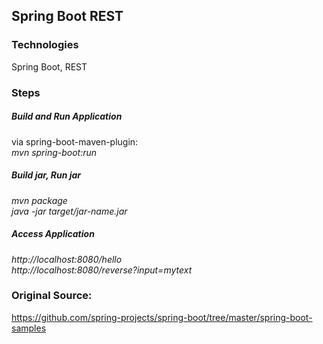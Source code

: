 ## Spring Boot REST

### Technologies
Spring Boot, REST


### Steps
##### Build and Run Application
via spring-boot-maven-plugin: <br />
*mvn spring-boot:run*

##### Build jar, Run jar
*mvn package* <br />
*java -jar target/jar-name.jar*

##### Access Application
*http://localhost:8080/hello* <br />
*http://localhost:8080/reverse?input=mytext*

### Original Source:
https://github.com/spring-projects/spring-boot/tree/master/spring-boot-samples


